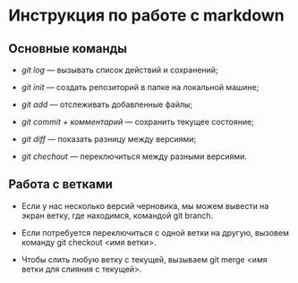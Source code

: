# Инструкция по работе с markdown
## Основные команды
* *git log* — вызывать список действий и сохранений;

* *git init* — создать репозиторий в папке на локальной машине;
* *git add* — отслеживать добавленные файлы;

* *git commit + комментарий* — сохранить текущее состояние;

* *git diff* — показать разницу между версиями;

* *git chechout* — переключиться между разными версиями.
## Работа с ветками
* Если у нас несколько версий черновика, мы 
можем вывести на экран ветку, где находимся, 
командой git branch.

* Если потребуется переключиться с одной ветки 
на другую, вызовем команду git checkout <имя 
ветки>.

* Чтобы слить любую ветку с текущей, вызываем 
git merge <имя ветки для слияния с текущей>.



